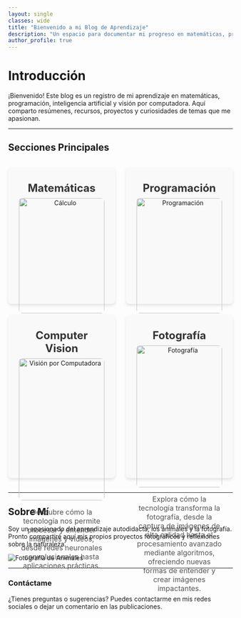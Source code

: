 ```yaml
---
layout: single
classes: wide
title: "Bienvenido a mi Blog de Aprendizaje"
description: "Un espacio para documentar mi progreso en matemáticas, programación, visión por computadora y más."
author_profile: true
---
```


<head>
  <meta name="viewport" content="width=device-width, initial-scale=1.0">
</head>

# Introducción

¡Bienvenido! Este blog es un registro de mi aprendizaje en matemáticas, programación, inteligencia artificial y visión por computadora. Aquí comparto resúmenes, recursos, proyectos y curiosidades de temas que me apasionan.

---

<!-- Estilos en línea para la cuadrícula -->
<style>
/* Diseño de cuadrícula */
.grid-wrapper {
  display: grid;
  grid-template-columns: repeat(2, 1fr); /* Dos columnas */
  gap: 1.5rem; /* Espacio entre celdas */
  margin: 2rem 0;
}

.grid-item {
  text-align: center;
  background: #f9f9f9; /* Fondo claro */
  padding: 1.5rem;
  border-radius: 8px;
  box-shadow: 0 4px 6px rgba(0, 0, 0, 0.1);
}

.grid-item img {
  width: 100%; /* Imagen ocupa el 100% del contenedor */
  max-width: 300px; /* Máximo ancho de imagen */
  height: auto; /* Mantiene la proporción */
  margin: 0 auto 1rem; /* Centra y agrega espacio debajo */
  display: block;
  border-radius: 8px; /* Bordes redondeados */
}

.grid-item h3 {
  margin: 0.5rem 0;
  font-size: 1.5rem;
  color: #333;
}

.grid-item p {
  font-size: 1rem;
  color: #555;
}
/* Media Query para pantallas pequeñas (menos de 768px) */
@media (max-width: 768px) {
  .grid-wrapper {
    grid-template-columns: 1fr; /* Una sola columna en pantallas pequeñas */
  }

  .grid-item h3 {
    font-size: 1.2rem; /* Ajustar tamaño de texto */
  }

  .grid-item p {
    font-size: 0.9rem; /* Ajustar tamaño de texto */
  }
}  
</style>

<!-- Contenedor principal -->
## Secciones Principales

<div class="grid-wrapper">
  <!-- Sección Matemáticas -->
  <div class="grid-item">
    <h3>Matemáticas</h3>
    <img src="https://via.placeholder.com/600x300" alt="Cálculo">
    <p>En esta sección encontrarás resúmenes de conceptos fundamentales como cálculo, álgebra lineal, transformadas y ecuaciones diferenciales.</p>
  </div>

  <!-- Sección Programación -->
  <div class="grid-item">
    <h3>Programación</h3>
    <img src="https://via.placeholder.com/600x300" alt="Programación">
    <p>Explora tutoriales, proyectos y algoritmos desarrollados con Python, aplicados a la inteligencia artificial, visión por computadora y análisis de datos.</p>
  </div>

  <!-- Sección Visión por Computadora -->
  <div class="grid-item">
    <h3>Computer Vision</h3>
    <img src="https://via.placeholder.com/600x300" alt="Visión por Computadora">
    <p>Descubre cómo la tecnología nos permite procesar y entender imágenes y videos, desde redes neuronales convolucionales hasta aplicaciones prácticas.</p>
  </div>

  <!-- Sección Visión por Computadora -->
  <div class="grid-item">
    <h3>Fotografía</h3>
    <img src="https://via.placeholder.com/600x300" alt="Fotografía">
    <p>Explora cómo la tecnología transforma la fotografía, desde la captura de imágenes de alta calidad hasta el procesamiento avanzado mediante algoritmos, ofreciendo nuevas formas de entender y crear imágenes impactantes.</p>
  </div>  
</div>


---

## Sobre Mí

Soy un apasionado del aprendizaje autodidacta, los animales y la fotografía. Pronto compartiré aquí mis propios proyectos fotográficos y reflexiones sobre la naturaleza.

![Fotografía de Animales](https://via.placeholder.com/600x300)

---

### Contáctame

¿Tienes preguntas o sugerencias? Puedes contactarme en mis redes sociales o dejar un comentario en las publicaciones.

